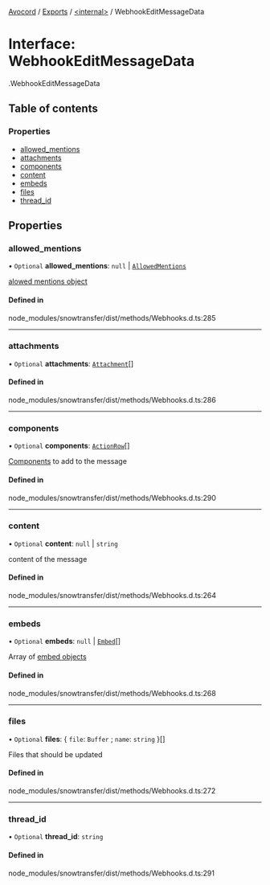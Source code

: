 [Avocord](../README.md) / [Exports](../modules.md) / [<internal\>](../modules/internal_.md) / WebhookEditMessageData

# Interface: WebhookEditMessageData

[<internal>](../modules/internal_.md).WebhookEditMessageData

## Table of contents

### Properties

- [allowed\_mentions](internal_.WebhookEditMessageData-1.md#allowed_mentions)
- [attachments](internal_.WebhookEditMessageData-1.md#attachments)
- [components](internal_.WebhookEditMessageData-1.md#components)
- [content](internal_.WebhookEditMessageData-1.md#content)
- [embeds](internal_.WebhookEditMessageData-1.md#embeds)
- [files](internal_.WebhookEditMessageData-1.md#files)
- [thread\_id](internal_.WebhookEditMessageData-1.md#thread_id)

## Properties

### allowed\_mentions

• `Optional` **allowed\_mentions**: ``null`` \| [`AllowedMentions`](../modules/internal_.md#allowedmentions)

[alowed mentions object](https://discord.com/developers/docs/resources/channel#allowed-mentions-object)

#### Defined in

node_modules/snowtransfer/dist/methods/Webhooks.d.ts:285

___

### attachments

• `Optional` **attachments**: [`Attachment`](../modules/internal_.md#attachment-1)[]

#### Defined in

node_modules/snowtransfer/dist/methods/Webhooks.d.ts:286

___

### components

• `Optional` **components**: [`ActionRow`](../modules/internal_.md#actionrow-1)[]

[Components](https://discord.com/developers/docs/interactions/message-components#component-object) to add to the message

#### Defined in

node_modules/snowtransfer/dist/methods/Webhooks.d.ts:290

___

### content

• `Optional` **content**: ``null`` \| `string`

content of the message

#### Defined in

node_modules/snowtransfer/dist/methods/Webhooks.d.ts:264

___

### embeds

• `Optional` **embeds**: ``null`` \| [`Embed`](../modules/internal_.md#embed)[]

Array of [embed objects](https://discord.com/developers/docs/resources/channel#embed-object)

#### Defined in

node_modules/snowtransfer/dist/methods/Webhooks.d.ts:268

___

### files

• `Optional` **files**: { `file`: `Buffer` ; `name`: `string`  }[]

Files that should be updated

#### Defined in

node_modules/snowtransfer/dist/methods/Webhooks.d.ts:272

___

### thread\_id

• `Optional` **thread\_id**: `string`

#### Defined in

node_modules/snowtransfer/dist/methods/Webhooks.d.ts:291
